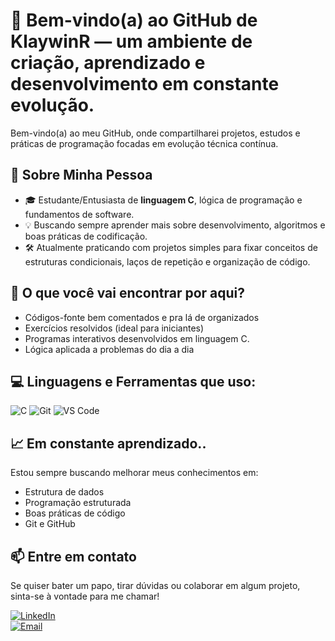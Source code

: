   # 🧠 Bem-vindo(a) ao GitHub de KlaywinR — um ambiente de criação, aprendizado e desenvolvimento em constante evolução.
  
Bem-vindo(a) ao meu GitHub, onde compartilharei projetos, estudos e práticas de programação focadas em evolução técnica contínua.

## 🚀 Sobre Minha Pessoa

- 🎓 Estudante/Entusiasta de **linguagem C**, lógica de programação e fundamentos de software.
- 💡 Buscando sempre aprender mais sobre desenvolvimento, algoritmos e boas práticas de codificação.
- 🛠️ Atualmente praticando com projetos simples para fixar conceitos de estruturas condicionais, laços de repetição e organização de código.

## 📌 O que você vai encontrar por aqui?

- Códigos-fonte  bem comentados e pra lá de organizados
- Exercícios resolvidos (ideal para iniciantes)
- Programas interativos desenvolvidos em linguagem C.
- Lógica aplicada a problemas do dia a dia

## 💻 Linguagens e Ferramentas que uso:

![C](https://img.shields.io/badge/C-00599C?style=for-the-badge&logo=c&logoColor=white)
![Git](https://img.shields.io/badge/Git-F05032?style=for-the-badge&logo=git&logoColor=white)
![VS Code](https://img.shields.io/badge/VSCode-007ACC?style=for-the-badge&logo=visual-studio-code&logoColor=white)

## 📈 Em constante aprendizado..

Estou sempre buscando melhorar meus conhecimentos em:

- Estrutura de dados
- Programação estruturada
- Boas práticas de código
- Git e GitHub

## 📫 Entre em contato

Se quiser bater um papo, tirar dúvidas ou colaborar em algum projeto, sinta-se à vontade para me chamar!

[![LinkedIn](https://img.shields.io/badge/LinkedIn-000?style=for-the-badge&logo=linkedin&logoColor=0A66C2)](https://linkedin.com/in/seu-usuario)  
[![Email](https://img.shields.io/badge/E--mail-D14836?style=for-the-badge&logo=gmail&logoColor=white)](mailto:klaywindias@gmail.com)
